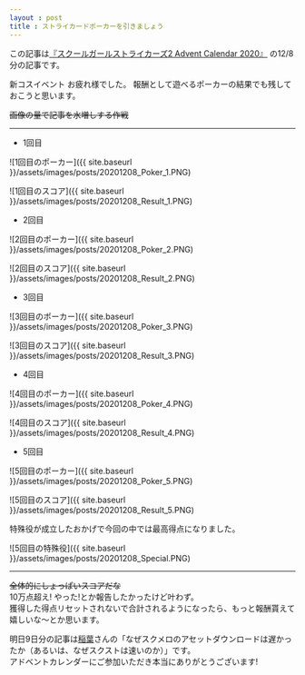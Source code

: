 ```yaml
---
layout : post
title : ストライカードポーカーを引きましょう
---
```


この記事は[『スクールガールストライカーズ2 Advent Calendar 2020』](https://adventar.org/calendars/5395) の12/8分の記事です。

新コスイベント お疲れ様でした。
報酬として遊べるポーカーの結果でも残しておこうと思います。

~~画像の量で記事を水増しする作戦~~

---

* 1回目


![1回目のポーカー]({{ site.baseurl }}/assets/images/posts/20201208_Poker_1.PNG)

![1回目のスコア]({{ site.baseurl }}/assets/images/posts/20201208_Result_1.PNG)

* 2回目


![2回目のポーカー]({{ site.baseurl }}/assets/images/posts/20201208_Poker_2.PNG)

![2回目のスコア]({{ site.baseurl }}/assets/images/posts/20201208_Result_2.PNG)

* 3回目


![3回目のポーカー]({{ site.baseurl }}/assets/images/posts/20201208_Poker_3.PNG)

![3回目のスコア]({{ site.baseurl }}/assets/images/posts/20201208_Result_3.PNG)

* 4回目


![4回目のポーカー]({{ site.baseurl }}/assets/images/posts/20201208_Poker_4.PNG)

![4回目のスコア]({{ site.baseurl }}/assets/images/posts/20201208_Result_4.PNG)

* 5回目


![5回目のポーカー]({{ site.baseurl }}/assets/images/posts/20201208_Poker_5.PNG)

![5回目のスコア]({{ site.baseurl }}/assets/images/posts/20201208_Result_5.PNG)

特殊役が成立したおかげで今回の中では最高得点になりました。

![5回目の特殊役]({{ site.baseurl }}/assets/images/posts/20201208_Special.PNG)

---

~~全体的にしょっぱいスコアだな~~  
10万点超え! やった!とか報告したかったけど叶わず。  
獲得した得点リセットされないで合計されるようになったら、もっと報酬貰えて嬉しいな～とか思います。

明日9日分の記事は[稲葉](https://twitter.com/eps_r)さんの「なぜスクメロのアセットダウンロードは遅かったか（あるいは、なぜスクストは速いのか）」です。  
アドベントカレンダーにご参加いただき本当にありがとうございます!
